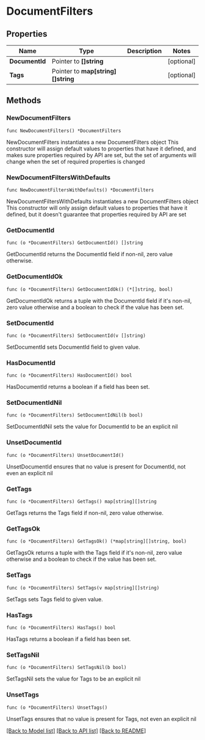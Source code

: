 # DocumentFilters

## Properties

Name | Type | Description | Notes
------------ | ------------- | ------------- | -------------
**DocumentId** | Pointer to **[]string** |  | [optional] 
**Tags** | Pointer to **map[string][]string** |  | [optional] 

## Methods

### NewDocumentFilters

`func NewDocumentFilters() *DocumentFilters`

NewDocumentFilters instantiates a new DocumentFilters object
This constructor will assign default values to properties that have it defined,
and makes sure properties required by API are set, but the set of arguments
will change when the set of required properties is changed

### NewDocumentFiltersWithDefaults

`func NewDocumentFiltersWithDefaults() *DocumentFilters`

NewDocumentFiltersWithDefaults instantiates a new DocumentFilters object
This constructor will only assign default values to properties that have it defined,
but it doesn't guarantee that properties required by API are set

### GetDocumentId

`func (o *DocumentFilters) GetDocumentId() []string`

GetDocumentId returns the DocumentId field if non-nil, zero value otherwise.

### GetDocumentIdOk

`func (o *DocumentFilters) GetDocumentIdOk() (*[]string, bool)`

GetDocumentIdOk returns a tuple with the DocumentId field if it's non-nil, zero value otherwise
and a boolean to check if the value has been set.

### SetDocumentId

`func (o *DocumentFilters) SetDocumentId(v []string)`

SetDocumentId sets DocumentId field to given value.

### HasDocumentId

`func (o *DocumentFilters) HasDocumentId() bool`

HasDocumentId returns a boolean if a field has been set.

### SetDocumentIdNil

`func (o *DocumentFilters) SetDocumentIdNil(b bool)`

 SetDocumentIdNil sets the value for DocumentId to be an explicit nil

### UnsetDocumentId
`func (o *DocumentFilters) UnsetDocumentId()`

UnsetDocumentId ensures that no value is present for DocumentId, not even an explicit nil
### GetTags

`func (o *DocumentFilters) GetTags() map[string][]string`

GetTags returns the Tags field if non-nil, zero value otherwise.

### GetTagsOk

`func (o *DocumentFilters) GetTagsOk() (*map[string][]string, bool)`

GetTagsOk returns a tuple with the Tags field if it's non-nil, zero value otherwise
and a boolean to check if the value has been set.

### SetTags

`func (o *DocumentFilters) SetTags(v map[string][]string)`

SetTags sets Tags field to given value.

### HasTags

`func (o *DocumentFilters) HasTags() bool`

HasTags returns a boolean if a field has been set.

### SetTagsNil

`func (o *DocumentFilters) SetTagsNil(b bool)`

 SetTagsNil sets the value for Tags to be an explicit nil

### UnsetTags
`func (o *DocumentFilters) UnsetTags()`

UnsetTags ensures that no value is present for Tags, not even an explicit nil

[[Back to Model list]](../README.md#documentation-for-models) [[Back to API list]](../README.md#documentation-for-api-endpoints) [[Back to README]](../README.md)


